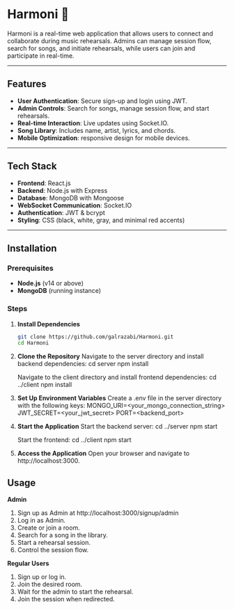 # Harmoni 🎵

Harmoni is a real-time web application that allows users to connect and collaborate during music rehearsals. Admins can manage session flow, search for songs, and initiate rehearsals, while users can join and participate in real-time.

---

## Features

- **User Authentication**: Secure sign-up and login using JWT.
- **Admin Controls**: Search for songs, manage session flow, and start rehearsals.
- **Real-time Interaction**: Live updates using Socket.IO.
- **Song Library**: Includes name, artist, lyrics, and chords.
- **Mobile Optimization**: responsive design for mobile devices.

---

## Tech Stack

- **Frontend**: React.js
- **Backend**: Node.js with Express
- **Database**: MongoDB with Mongoose
- **WebSocket Communication**: Socket.IO
- **Authentication**: JWT & bcrypt
- **Styling**: CSS (black, white, gray, and minimal red accents)

---

## Installation

### Prerequisites

- **Node.js** (v14 or above)
- **MongoDB** (running instance)

### Steps

1. **Install Dependencies**
   ```bash
   git clone https://github.com/galrazabi/Harmoni.git
   cd Harmoni
2. **Clone the Repository**
   Navigate to the server directory and install backend dependencies:
   cd server
   npm install

   Navigate to the client directory and install frontend dependencies:
   cd ../client
   npm install
3. **Set Up Environment Variables**
   Create a .env file in the server directory with the following keys:
   MONGO_URI=<your_mongo_connection_string>
   JWT_SECRET=<your_jwt_secret>
   PORT=<backend_port>
4. **Start the Application**
   Start the backend server:
   cd ../server
   npm start

   Start the frontend:
   cd ../client
   npm start
5. **Access the Application**
   Open your browser and navigate to http://localhost:3000.


## Usage

**Admin**

1. Sign up as Admin at http://localhost:3000/signup/admin
2. Log in as Admin.
3. Create or join a room.
4. Search for a song in the library.
4. Start a rehearsal session.
5. Control the session flow.

**Regular Users**

1. Sign up or log in.
2. Join the desired room.
3. Wait for the admin to start the rehearsal.
4. Join the session when redirected.











